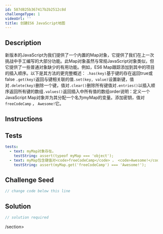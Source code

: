 ```yaml
---
id: 587d825b367417b2b2512c8d
challengeType: 1
videoUrl: ''
title: 创建ES6 JavaScript地图
---
```


## Description
<section id="description">新版本的JavaScript为我们提供了一个内置的Map对象，它提供了我们在上一次挑战中手工编写的大部分功能。此Map对象虽然与常规JavaScript对象类似，但它提供了一些普通对象缺少的有用功能。例如，ES6 Map跟踪添加到其中的项目的插入顺序。以下是其方法的更完整概述： <code>.has(key)</code>基于键的存在返回true或false <code>.get(key)</code>返回与键相关联的值<code>.set(key, value)</code>设置新键，值对<code>.delete(key)</code>删除一个键，值对<code>.clear()</code>删除所有键值对<code>.entries()</code>以插入顺序返回所有键的数组<code>.values()</code>返回插入中所有值的数组order说明：定义一个JavaScript Map对象并为其分配一个名为myMap的变量。添加密钥，值对<code>freeCodeCamp</code> ， <code>Awesome!</code>它。 </section>

## Instructions
<section id="instructions">
</section>

## Tests
<section id='tests'>

```yml
tests:
  - text: myMap对象存在。
    testString: assert(typeof myMap === 'object');
  - text: myMap包含键值对<code>freeCodeCamp</code> ， <code>Awesome!</code> 。
    testString: assert(myMap.get('freeCodeCamp') === 'Awesome!');

```

</section>

## Challenge Seed
<section id='challengeSeed'>

<div id='js-seed'>

```js
// change code below this line

```

</div>



</section>

## Solution
<section id='solution'>

```js
// solution required
```

/section>
